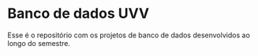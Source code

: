 # Banco de dados UVV

Esse é o repositório com os projetos de banco de dados desenvolvidos ao longo do semestre.
